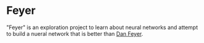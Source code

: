 # Feyer 

"Feyer" is an exploration project to learn about neural networks and attempt to build a nueral network that is better than [Dan Feyer](https://en.wikipedia.org/wiki/Dan_Feyer).
